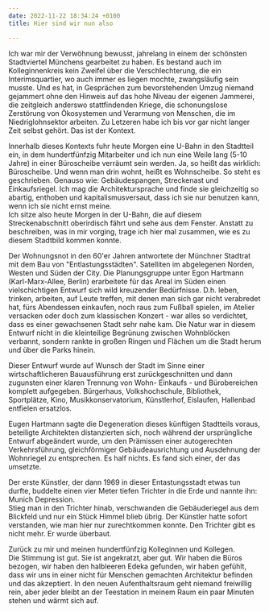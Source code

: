 ```yaml
---
date: 2022-11-22 18:34:24 +0100
title: Hier sind wir nun also

---
```

Ich war mir der Verwöhnung bewusst, jahrelang in einem der schönsten Stadtviertel Münchens gearbeitet zu haben. Es bestand auch im Kolleginnenkreis kein Zweifel über die Verschlechterung, die ein Interimsquartier, wo auch immer es liegen mochte, zwangsläufig sein musste. Und es hat, in Gesprächen zum bevorstehenden Umzug niemand gejammert ohne den Hinweis auf das hohe Niveau der eigenen Jammerei, die zeitgleich anderswo stattfindenden Kriege, die schonungslose Zerstörung von Ökosystemen und Verarmung von Menschen, die im Niedriglohnsektor arbeiten. Zu Letzeren habe ich bis vor gar nicht langer Zeit selbst gehört. Das ist der Kontext.

Innerhalb dieses Kontexts fuhr heute Morgen eine U-Bahn in den Stadtteil ein, in dem hundertfünfzig Mitarbeiter und ich nun eine Weile lang (5-10 Jahre) in einer Büroscheibe verräumt sein werden. Ja, so heißt das wirklich: Büroscheibe. Und wenn man drin wohnt, heißt es Wohnscheibe. So steht es geschrieben. Genauso wie: Gebäudespangen, Streckenast und Einkaufsriegel. Ich mag die Architektursprache und finde sie gleichzeitig so abartig, enthoben und kapitalismusversaut, dass ich sie nur benutzen kann, wenn ich sie nicht ernst meine.  
Ich sitze also heute Morgen in der U-Bahn, die auf diesem Streckenabschnitt oberirdisch fährt und sehe aus dem Fenster.  Anstatt zu beschreiben, was in mir vorging, trage ich hier mal zusammen, wie es zu diesem Stadtbild kommen konnte.

Der Wohnungsnot in den 60'er Jahren antwortete der Münchner Stadtrat mit dem Bau von "Entlastungsstädten". Satelliten im abgelegenen Norden, Westen und Süden der City. Die Planungsgruppe unter Egon Hartmann (Karl-Marx-Allee, Berlin) erarbeitete für das Areal im Süden einen vielschichtigen Entwurf sich wild kreuzender Bedürfnisse. D.h. leben, trinken, arbeiten, auf Leute treffen, mit denen man sich gar nicht verabredet hat, fürs Abendessen einkaufen, noch raus zum Fußball spielen, im Atelier versacken oder doch zum klassischen Konzert - war alles so verdichtet, dass es einer gewachsenen Stadt sehr nahe kam. Die Natur war in diesem Entwurf nicht in die kleinteilige Begrünung zwischen Wohnblöcken verbannt, sondern rankte in großen Ringen und Flächen um die Stadt herum und über die Parks hinein.

Dieser Entwurf wurde auf Wunsch der Stadt im Sinne einer wirtschaftlicheren Bauausführung erst zurückgeschnitten und dann zugunsten einer klaren Trennung von Wohn- Einkaufs - und Bürobereichen komplett aufgegeben. Bürgerhaus, Volkshochschule, Bibliothek, Sportplätze, Kino, Musikkonservatorium, Künstlerhof, Eislaufen, Hallenbad entfielen ersatzlos.

Eugen Hartmann sagte die Degeneration dieses künftigen Stadtteils voraus, beteiligte Architekten distanzierten sich, noch während der ursprüngliche Entwurf abgeändert wurde, um den Prämissen einer autogerechten Verkehrsführung, gleichförmiger Gebäudeausrichtung und Ausdehnung der Wohnriegel zu entsprechen. Es half nichts. Es fand sich einer, der das umsetzte. 

Der erste Künstler, der dann 1969 in dieser Entastungsstadt etwas tun durfte, buddelte einen vier Meter tiefen Trichter in die Erde und nannte ihn: Munich Depression.  
Stieg man in den Trichter hinab, verschwanden die Gebäuderiegel aus dem Blickfeld und nur ein Stück Himmel blieb übrig. Der Künstler hatte sofort verstanden, wie man hier nur zurechtkommen konnte. Den Trichter gibt es nicht mehr. Er wurde überbaut.

Zurück zu mir und meinen hundertfünfzig Kolleginnen und Kollegen.  
Die Stimmung ist gut. Sie ist angekratzt, aber gut. Wir haben die Büros bezogen, wir haben den halbleeren Edeka gefunden, wir haben gefühlt, dass wir uns in einer nicht für Menschen gemachten Architektur befinden und das akzeptiert. In den neuen Aufenthaltsraum geht niemand freiwillig rein, aber jeder bleibt an der Teestation in meinem Raum ein paar Minuten stehen und wärmt sich auf. 